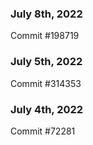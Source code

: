 ### July 8th, 2022

Commit #198719

### July 5th, 2022

Commit #314353


### July 4th, 2022

Commit #72281
